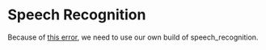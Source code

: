 # Speech Recognition

Because of [this error](https://github.com/Uberi/speech_recognition/issues/334), we need to use our own build of speech_recognition.
